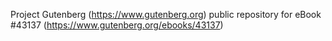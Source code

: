 Project Gutenberg (https://www.gutenberg.org) public repository for eBook #43137 (https://www.gutenberg.org/ebooks/43137)
